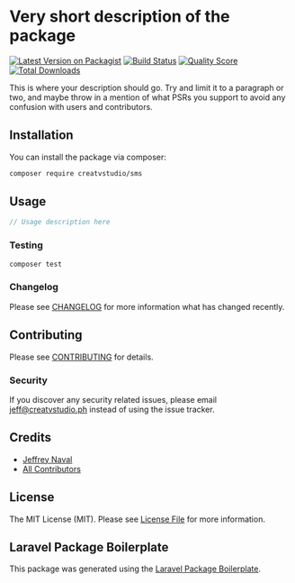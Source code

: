# Very short description of the package

[![Latest Version on Packagist](https://img.shields.io/packagist/v/creatvstudio/sms.svg?style=flat-square)](https://packagist.org/packages/creatvstudio/sms)
[![Build Status](https://img.shields.io/travis/creatvstudio/sms/master.svg?style=flat-square)](https://travis-ci.org/creatvstudio/sms)
[![Quality Score](https://img.shields.io/scrutinizer/g/creatvstudio/sms.svg?style=flat-square)](https://scrutinizer-ci.com/g/creatvstudio/sms)
[![Total Downloads](https://img.shields.io/packagist/dt/creatvstudio/sms.svg?style=flat-square)](https://packagist.org/packages/creatvstudio/sms)

This is where your description should go. Try and limit it to a paragraph or two, and maybe throw in a mention of what PSRs you support to avoid any confusion with users and contributors.

## Installation

You can install the package via composer:

```bash
composer require creatvstudio/sms
```

## Usage

``` php
// Usage description here
```

### Testing

``` bash
composer test
```

### Changelog

Please see [CHANGELOG](CHANGELOG.md) for more information what has changed recently.

## Contributing

Please see [CONTRIBUTING](CONTRIBUTING.md) for details.

### Security

If you discover any security related issues, please email jeff@creatvstudio.ph instead of using the issue tracker.

## Credits

- [Jeffrey Naval](https://github.com/creatvstudio)
- [All Contributors](../../contributors)

## License

The MIT License (MIT). Please see [License File](LICENSE.md) for more information.

## Laravel Package Boilerplate

This package was generated using the [Laravel Package Boilerplate](https://laravelpackageboilerplate.com).